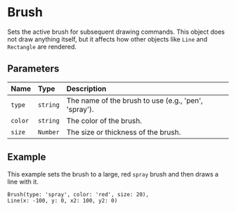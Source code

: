 # Brush

Sets the active brush for subsequent drawing commands. This object does not draw anything itself, but it affects how other objects like `Line` and `Rectangle` are rendered.

## Parameters

| Name  | Type   | Description                               |
| :---- | :----- | :---------------------------------------- |
| `type`  | `string` | The name of the brush to use (e.g., 'pen', 'spray'). |
| `color` | `string` | The color of the brush.                   |
| `size`  | `Number` | The size or thickness of the brush.       |

## Example

This example sets the brush to a large, red `spray` brush and then draws a line with it.

```pencode
Brush(type: 'spray', color: 'red', size: 20),
Line(x: -100, y: 0, x2: 100, y2: 0)
```
